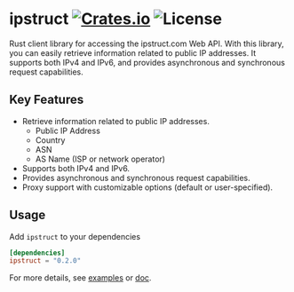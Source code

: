 [crates-badge]: https://img.shields.io/crates/v/ipstruct.svg
[crates-url]: https://crates.io/crates/ipstruct
[license-badge]: https://img.shields.io/crates/l/ipstruct.svg
[examples-url]: https://github.com/shellrow/ipstruct-rs/tree/main/examples
[doc-url]: https://docs.rs/ipstruct/latest/ipstruct
[ipstruct-github-url]: https://github.com/shellrow/ipstruct-rs

# ipstruct [![Crates.io][crates-badge]][crates-url] ![License][license-badge]
Rust client library for accessing the ipstruct.com Web API. With this library, you can easily retrieve information related to public IP addresses. It supports both IPv4 and IPv6, and provides asynchronous and synchronous request capabilities.

## Key Features
- Retrieve information related to public IP addresses.
    - Public IP Address
    - Country
    - ASN
    - AS Name (ISP or network operator)
- Supports both IPv4 and IPv6.
- Provides asynchronous and synchronous request capabilities.
- Proxy support with customizable options (default or user-specified).

## Usage
Add `ipstruct` to your dependencies  
```toml:Cargo.toml
[dependencies]
ipstruct = "0.2.0"
```

For more details, see [examples][examples-url] or [doc][doc-url].
